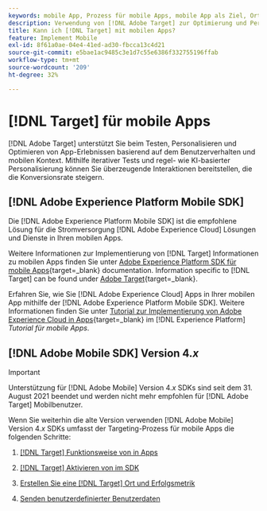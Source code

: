 ```yaml
---
keywords: mobile App, Prozess für mobile Apps, mobile App als Ziel, Orte mobiler Apps, Erfolgsmetriken für mobile Apps
description: Verwendung von [!DNL Adobe Target] zur Optimierung und Personalisierung mobiler Apps mit iterativen Tests und regelbasierter und KI-basierter Personalisierung.
title: Kann ich [!DNL Target] mit mobilen Apps?
feature: Implement Mobile
exl-id: 8f61a0ae-04e4-41ed-ad30-fbcca13c4d21
source-git-commit: e5bae1ac9485c3e1d7c55e6386f332755196ffab
workflow-type: tm+mt
source-wordcount: '209'
ht-degree: 32%

---
```


# [!DNL Target] für mobile Apps

[!DNL Adobe Target] unterstützt Sie beim Testen, Personalisieren und Optimieren von App-Erlebnissen basierend auf dem Benutzerverhalten und mobilen Kontext. Mithilfe iterativer Tests und regel- wie KI-basierter Personalisierung können Sie überzeugende Interaktionen bereitstellen, die die Konversionsrate steigern.

## [!DNL Adobe Experience Platform Mobile SDK]

Die [!DNL Adobe Experience Platform Mobile SDK] ist die empfohlene Lösung für die Stromversorgung [!DNL Adobe Experience Cloud] Lösungen und Dienste in Ihren mobilen Apps.

Weitere Informationen zur Implementierung von [!DNL Target] Informationen zu mobilen Apps finden Sie unter [Adobe Experience Platform SDK für mobile Apps](https://developer.adobe.com/client-sdks/documentation/){target=_blank} documentation. Information specific to [!DNL Target] can be found under [Adobe Target](https://developer.adobe.com/client-sdks/documentation/adobe-target/){target=_blank}.

Erfahren Sie, wie Sie [!DNL Adobe Experience Cloud] Apps in Ihrer mobilen App mithilfe der [!DNL Adobe Experience Platform Mobile SDK]. Weitere Informationen finden Sie unter [Tutorial zur Implementierung von Adobe Experience Cloud in Apps](https://experienceleague.adobe.com/docs/platform-learn/implement-mobile-sdk/overview.html?lang=de){target=_blank} im [!DNL Experience Platform] *Tutorial für mobile Apps*.

## [!DNL Adobe Mobile SDK] Version 4.*x*  

>[!IMPORTANT]
>
>Unterstützung für [!DNL Adobe Mobile] Version 4.*x* SDKs sind seit dem 31. August 2021 beendet und werden nicht mehr empfohlen für [!DNL Adobe Target] Mobilbenutzer.
>
>Wenn Sie weiterhin die alte Version verwenden [!DNL Adobe Mobile] Version 4.*x* SDKs umfasst der Targeting-Prozess für mobile Apps die folgenden Schritte:
>
>1. [ [!DNL Target] Funktionsweise von in Apps](/help/dev/implement/mobile/how-target-works-mobile-apps.md)
>1. [ [!DNL Target] Aktivieren von im SDK](/help/dev/implement/mobile/enable-target-in-sdk.md)
>
>1. [Erstellen Sie eine [!DNL Target] Ort und Erfolgsmetrik](/help/dev/implement/mobile/mobile-create-location-and-metric.md)
>
>1. [Senden benutzerdefinierter Benutzerdaten](/help/dev/implement/mobile/mobile-custom-user-data.md)
